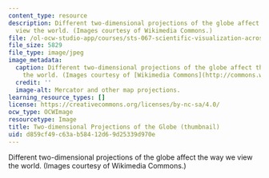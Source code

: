 ```yaml
---
content_type: resource
description: Different two-dimensional projections of the globe affect the way we
  view the world. (Images courtesy of Wikimedia Commons.)
file: /ol-ocw-studio-app/courses/sts-067-scientific-visualization-across-disciplines-a-critical-introduction-spring-2005/d859cf49c63ab58412d69d25339d970e_sts-067s05-th.jpg
file_size: 5829
file_type: image/jpeg
image_metadata:
  caption: Different two-dimensional projections of the globe affect the way we view
    the world. (Images courtesy of [Wikimedia Commons](http://commons.wikimedia.org/wiki/Main_Page).)
  credit: ''
  image-alt: Mercator and other map projections.
learning_resource_types: []
license: https://creativecommons.org/licenses/by-nc-sa/4.0/
ocw_type: OCWImage
resourcetype: Image
title: Two-dimensional Projections of the Globe (thumbnail)
uid: d859cf49-c63a-b584-12d6-9d25339d970e
---
```

Different two-dimensional projections of the globe affect the way we view the world. (Images courtesy of Wikimedia Commons.)